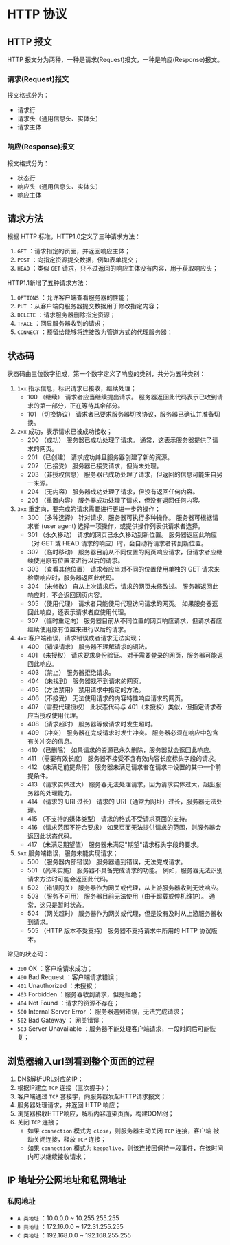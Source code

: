 
# HTTP 协议


## HTTP 报文

HTTP 报文分为两种，一种是请求(Request)报文，一种是响应(Response)报文。

### 请求(Request)报文

报文格式分为：

- 请求行
- 请求头（通用信息头、实体头）
- 请求主体

### 响应(Response)报文

报文格式分为：

- 状态行
- 响应头（通用信息头、实体头）
- 响应主体


## 请求方法

根据 HTTP 标准，HTTP1.0定义了三种请求方法：

1. `GET` ：请求指定的页面，并返回响应主体；
2. `POST` ：向指定资源提交数据，例如表单提交；
3. `HEAD` ：类似 `GET` 请求，只不过返回的响应主体没有内容，用于获取响应头；

HTTP1.1新增了五种请求方法：
1. `OPTIONS` ：允许客户端查看服务器的性能；
2. `PUT` ：从客户端向服务器提交数据用于修改指定内容；
3. `DELETE` ：请求服务器删除指定资源；
4. `TRACE` ：回显服务器收到的请求；
5. `CONNECT` ：预留给能够将连接改为管道方式的代理服务器；



## 状态码

状态码由三位数字组成，第一个数字定义了响应的类别，共分为五种类别：

1. `1xx` 指示信息，标识请求已接收，继续处理；
    - 100 （继续） 请求者应当继续提出请求。 服务器返回此代码表示已收到请求的第一部分，正在等待其余部分。
    - 101 （切换协议） 请求者已要求服务器切换协议，服务器已确认并准备切换。
2. `2xx` 成功，表示请求已被成功接收；
    - 200 （成功） 服务器已成功处理了请求。 通常，这表示服务器提供了请求的网页。
    - 201 （已创建） 请求成功并且服务器创建了新的资源。
    - 202 （已接受） 服务器已接受请求，但尚未处理。
    - 203 （非授权信息） 服务器已成功处理了请求，但返回的信息可能来自另一来源。
    - 204 （无内容） 服务器成功处理了请求，但没有返回任何内容。
    - 205 （重置内容） 服务器成功处理了请求，但没有返回任何内容。
3. `3xx` 重定向，要完成的请求需要进行更进一步的操作；
    - 300 （多种选择） 针对请求，服务器可执行多种操作。 服务器可根据请求者 (user agent) 选择一项操作，或提供操作列表供请求者选择。
    - 301 （永久移动） 请求的网页已永久移动到新位置。 服务器返回此响应（对 GET 或 HEAD 请求的响应）时，会自动将请求者转到新位置。
    - 302 （临时移动） 服务器目前从不同位置的网页响应请求，但请求者应继续使用原有位置来进行以后的请求。
    - 303 （查看其他位置） 请求者应当对不同的位置使用单独的 GET 请求来检索响应时，服务器返回此代码。
    - 304 （未修改） 自从上次请求后，请求的网页未修改过。 服务器返回此响应时，不会返回网页内容。
    - 305 （使用代理） 请求者只能使用代理访问请求的网页。 如果服务器返回此响应，还表示请求者应使用代理。
    - 307 （临时重定向） 服务器目前从不同位置的网页响应请求，但请求者应继续使用原有位置来进行以后的请求。
4. `4xx` 客户端错误，请求错误或者请求无法实现；
    - 400 （错误请求） 服务器不理解请求的语法。
    - 401 （未授权） 请求要求身份验证。 对于需要登录的网页，服务器可能返回此响应。
    - 403 （禁止） 服务器拒绝请求。
    - 404 （未找到） 服务器找不到请求的网页。
    - 405 （方法禁用） 禁用请求中指定的方法。
    - 406 （不接受） 无法使用请求的内容特性响应请求的网页。
    - 407 （需要代理授权） 此状态代码与 401（未授权）类似，但指定请求者应当授权使用代理。
    - 408 （请求超时） 服务器等候请求时发生超时。
    - 409 （冲突） 服务器在完成请求时发生冲突。 服务器必须在响应中包含有关冲突的信息。
    - 410 （已删除） 如果请求的资源已永久删除，服务器就会返回此响应。
    - 411 （需要有效长度） 服务器不接受不含有效内容长度标头字段的请求。
    - 412 （未满足前提条件） 服务器未满足请求者在请求中设置的其中一个前提条件。
    - 413 （请求实体过大） 服务器无法处理请求，因为请求实体过大，超出服务器的处理能力。
    - 414 （请求的 URI 过长） 请求的 URI（通常为网址）过长，服务器无法处理。
    - 415 （不支持的媒体类型） 请求的格式不受请求页面的支持。
    - 416 （请求范围不符合要求） 如果页面无法提供请求的范围，则服务器会返回此状态代码。
    - 417 （未满足期望值） 服务器未满足"期望"请求标头字段的要求。
5. `5xx` 服务端错误，服务未能实现请求；
    - 500 （服务器内部错误） 服务器遇到错误，无法完成请求。
    - 501 （尚未实施） 服务器不具备完成请求的功能。 例如，服务器无法识别请求方法时可能会返回此代码。
    - 502 （错误网关） 服务器作为网关或代理，从上游服务器收到无效响应。
    - 503 （服务不可用） 服务器目前无法使用（由于超载或停机维护）。 通常，这只是暂时状态。
    - 504 （网关超时） 服务器作为网关或代理，但是没有及时从上游服务器收到请求。
    - 505 （HTTP 版本不受支持） 服务器不支持请求中所用的 HTTP 协议版本。

常见的状态码：

- `200` OK ：客户端请求成功；
- `400` Bad Request ：客户端请求错误；
- `401` Unauthorized ：未授权；
- `403` Forbidden ：服务器收到请求，但是拒绝；
- `404` Not Found ：请求的资源不存在；
- `500` Internal Server Error ： 服务器遇到错误，无法完成请求；
- `502` Bad Gateway ： 网关错误；
- `503` Server Unavailable ：服务器不能处理客户端请求，一段时间后可能恢复；


## 浏览器输入url到看到整个页面的过程

1. DNS解析URL对应的IP；
2. 根据IP建立 `TCP` 连接（三次握手）；
3. 客户端通过 `TCP` 套接字，向服务器发起HTTP请求报文；
4. 服务器处理请求，并返回 HTTP 响应；
5. 浏览器接收HTTP响应，解析内容渲染页面，构建DOM树；
6. 关闭 `TCP` 连接；
    - 如果 `connection` 模式为 `close`，则服务器主动关闭 `TCP` 连接，客户端
被动关闭连接，释放 `TCP` 连接；
    - 如果 `connection` 模式为 `keepalive`，则该连接回保持一段事件，在该时间内可以继续接收请求；



## IP 地址分公网地址和私网地址

### 私网地址

- `A 类地址` ：10.0.0.0 ~ 10.255.255.255
- `B 类地址` ：172.16.0.0 ~ 172.31.255.255
- `C 类地址` ：192.168.0.0 ~ 192.168.255.255
